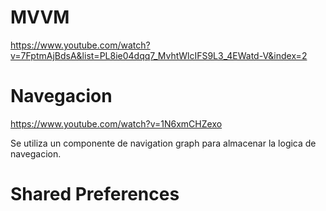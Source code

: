 # MVVM

https://www.youtube.com/watch?v=7FptmAjBdsA&list=PL8ie04dqq7_MvhtWlcIFS9L3_4EWatd-V&index=2



# Navegacion

https://www.youtube.com/watch?v=1N6xmCHZexo

Se utiliza un componente de navigation graph para almacenar la logica de navegacion.

# Shared Preferences